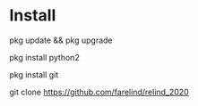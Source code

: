 # Install 


pkg update && pkg upgrade


pkg install python2


pkg install git


git clone https://github.com/farelind/relind_2020

